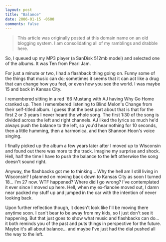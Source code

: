 ```yaml
---
layout: post
title: "Balance"
date: 2006-01-15 -0600
comments: false
---
```


> This article was originally posted at this domain name on an old blogging system.  I am consolidating all of my ramblings and drabble here.

So, I queued up my MP3 player (a SanDisk 512mb model) and selected one of the albums.  It was Ten from Pearl Jam.

For just a minute or two, I had a flashback thing going on.  Funny some of the things that music can do; sometimes it seems that it can act like a drug that can change how you feel, or even how you see the world.  I was maybe 15 and back in Kansas City.

I remembered sitting in a red '66 Mustang with AJ having Why Go Home cranked up.  Then I remembered listening to Blind Melon's Change from their self-titled album.  I guess that the best part about that is that for the first 2 or 3 years I never heard the whole song.  The first 1:30 of the song is divided across the left and right channels.  AJ liked the lyrics so much he'd always push the balance to the left, so you'd hear nothing for 10 seconds, then a little humming, then a harmonica, and then Shannon Hoon's voice singing.

I finally picked up the album a few years later after I moved up to Wisconsin and found out there was more to the track.  Imagine my surprise and shock.  Hell, half the time I have to push the balance to the left otherwise the song doesn't sound right.

Anyway, the flashbacks got me to thinking…  Why the hell am I still living in Wisconsin?  I planned on moving back down to Kansas City as soon I turned 18...  I'm 27 now.  WTF happened?  Where did I go wrong?  I've contemplated it ever since I moved up here.  Hell, when my ex-fiancée moved out, I damn near packed my stuff up and jumped in the car with the intention of never looking back.

Upon further reflection though, it doesn't look like I'll be moving there anytime soon.  I can't bear to be away from my kids, so I just don't see it happening.  But that just goes to show what music and flashbacks can do…  it both reminds you of the past and puts things in perspective for the future.  Maybe it's all about balance... and maybe I've just had the dial pushed all the way to the left.